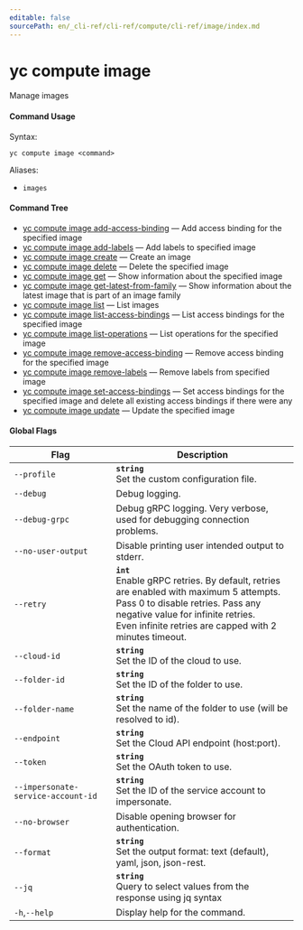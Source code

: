 ```yaml
---
editable: false
sourcePath: en/_cli-ref/cli-ref/compute/cli-ref/image/index.md
---
```


# yc compute image

Manage images

#### Command Usage

Syntax: 

`yc compute image <command>`

Aliases: 

- `images`

#### Command Tree

- [yc compute image add-access-binding](add-access-binding.md) — Add access binding for the specified image
- [yc compute image add-labels](add-labels.md) — Add labels to specified image
- [yc compute image create](create.md) — Create an image
- [yc compute image delete](delete.md) — Delete the specified image
- [yc compute image get](get.md) — Show information about the specified image
- [yc compute image get-latest-from-family](get-latest-from-family.md) — Show information about the latest image that is part of an image family
- [yc compute image list](list.md) — List images
- [yc compute image list-access-bindings](list-access-bindings.md) — List access bindings for the specified image
- [yc compute image list-operations](list-operations.md) — List operations for the specified image
- [yc compute image remove-access-binding](remove-access-binding.md) — Remove access binding for the specified image
- [yc compute image remove-labels](remove-labels.md) — Remove labels from specified image
- [yc compute image set-access-bindings](set-access-bindings.md) — Set access bindings for the specified image and delete all existing access bindings if there were any
- [yc compute image update](update.md) — Update the specified image

#### Global Flags

| Flag | Description |
|----|----|
|`--profile`|<b>`string`</b><br/>Set the custom configuration file.|
|`--debug`|Debug logging.|
|`--debug-grpc`|Debug gRPC logging. Very verbose, used for debugging connection problems.|
|`--no-user-output`|Disable printing user intended output to stderr.|
|`--retry`|<b>`int`</b><br/>Enable gRPC retries. By default, retries are enabled with maximum 5 attempts.<br/>Pass 0 to disable retries. Pass any negative value for infinite retries.<br/>Even infinite retries are capped with 2 minutes timeout.|
|`--cloud-id`|<b>`string`</b><br/>Set the ID of the cloud to use.|
|`--folder-id`|<b>`string`</b><br/>Set the ID of the folder to use.|
|`--folder-name`|<b>`string`</b><br/>Set the name of the folder to use (will be resolved to id).|
|`--endpoint`|<b>`string`</b><br/>Set the Cloud API endpoint (host:port).|
|`--token`|<b>`string`</b><br/>Set the OAuth token to use.|
|`--impersonate-service-account-id`|<b>`string`</b><br/>Set the ID of the service account to impersonate.|
|`--no-browser`|Disable opening browser for authentication.|
|`--format`|<b>`string`</b><br/>Set the output format: text (default), yaml, json, json-rest.|
|`--jq`|<b>`string`</b><br/>Query to select values from the response using jq syntax|
|`-h`,`--help`|Display help for the command.|
